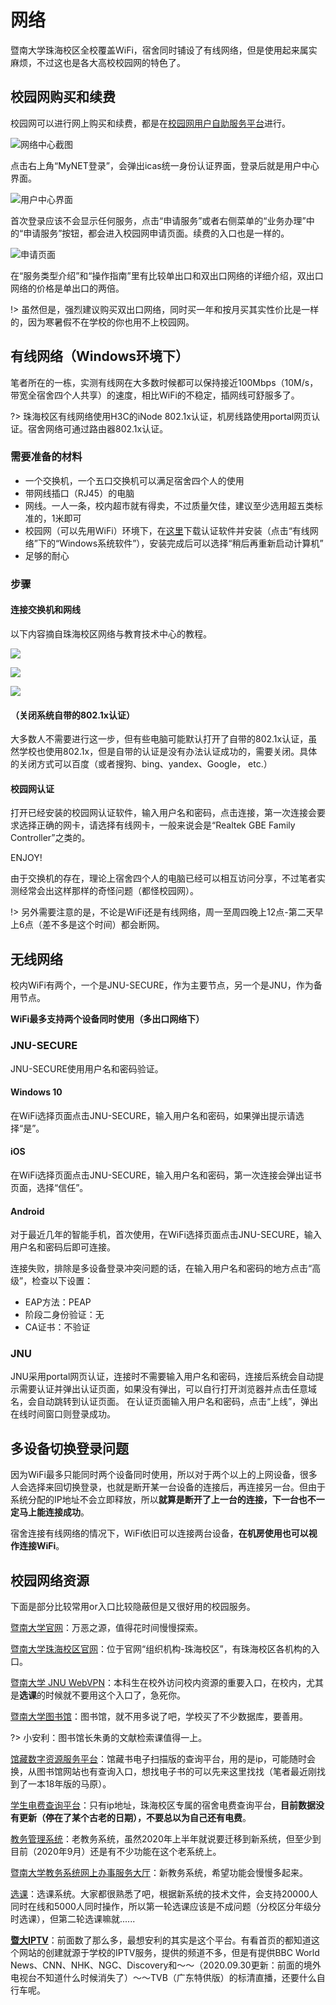 # 网络

暨南大学珠海校区全校覆盖WiFi，宿舍同时铺设了有线网络，但是使用起来属实麻烦，不过这也是各大高校校园网的特色了。

## 校园网购买和续费

校园网可以进行网上购买和续费，都是在[校园网用户自助服务平台](https://mynet.jnu.edu.cn)进行。

![网络中心截图](_media/MyNet_ScreenShot.jpg)

点击右上角“MyNET登录”，会弹出icas统一身份认证界面，登录后就是用户中心界面。

![用户中心界面](_media/MyNet_User_ScreenShot.jpg)

首次登录应该不会显示任何服务，点击“申请服务”或者右侧菜单的“业务办理”中的“申请服务”按钮，都会进入校园网申请页面。续费的入口也是一样的。

![申请页面](_media/MyNet_Apply_ScreenShot.jpg)

在“服务类型介绍”和“操作指南”里有比较单出口和双出口网络的详细介绍，双出口网络的价格是单出口的两倍。

!> 虽然但是，强烈建议购买双出口网络，同时买一年和按月买其实性价比是一样的，因为寒暑假不在学校的你也用不上校园网。

## 有线网络（Windows环境下）

笔者所在的一栋，实测有线网在大多数时候都可以保持接近100Mbps（10M/s，带宽全宿舍四个人共享）的速度，相比WiFi的不稳定，插网线可舒服多了。

?> 珠海校区有线网络使用H3C的iNode 802.1x认证，机房线路使用portal网页认证。宿舍网络可通过路由器802.1x认证。

### 需要准备的材料

- 一个交换机，一个五口交换机可以满足宿舍四个人的使用
- 带网线插口（RJ45）的电脑
- 网线。一人一条，校内超市就有得卖，不过质量欠佳，建议至少选用超五类标准的，1米即可
- 校园网（可以先用WiFi）环境下，在[这里](http://192.168.150.8)下载认证软件并安装（点击“有线网络”下的“Windows系统软件”），安装完成后可以选择“稍后再重新启动计算机”
- 足够的耐心

### 步骤

#### 连接交换机和网线

以下内容摘自珠海校区网络与教育技术中心的教程。

![](_media/NetworkGuide_1.jpg)

![](_media/NetworkGuide_2.jpg)

![](_media/NetworkGuide_3.jpg)

#### （关闭系统自带的802.1x认证）

大多数人不需要进行这一步，但有些电脑可能默认打开了自带的802.1x认证，虽然学校也使用802.1x，但是自带的认证是没有办法认证成功的，需要关闭。具体的关闭方式可以百度（或者搜狗、bing、yandex、Google， etc.）

#### 校园网认证

打开已经安装的校园网认证软件，输入用户名和密码，点击连接，第一次连接会要求选择正确的网卡，请选择有线网卡，一般来说会是“Realtek GBE Family Controller”之类的。

ENJOY!

由于交换机的存在，理论上宿舍四个人的电脑已经可以相互访问分享，不过笔者实测经常会出这样那样的奇怪问题（都怪校园网）。

!> 另外需要注意的是，不论是WiFi还是有线网络，周一至周四晚上12点-第二天早上6点（差不多是这个时间）都会断网。

## 无线网络

校内WiFi有两个，一个是JNU-SECURE，作为主要节点，另一个是JNU，作为备用节点。

**WiFi最多支持两个设备同时使用（多出口网络下）**

### JNU-SECURE
JNU-SECURE使用用户名和密码验证。
#### Windows 10
在WiFi选择页面点击JNU-SECURE，输入用户名和密码，如果弹出提示请选择“是”。
#### iOS
在WiFi选择页面点击JNU-SECURE，输入用户名和密码，第一次连接会弹出证书页面，选择“信任”。
#### Android
对于最近几年的智能手机，首次使用，在WiFi选择页面点击JNU-SECURE，输入用户名和密码后即可连接。

连接失败，排除是多设备登录冲突问题的话，在输入用户名和密码的地方点击“高级”，检查以下设置：
- EAP方法：PEAP
- 阶段二身份验证：无
- CA证书：不验证

### JNU
JNU采用portal网页认证，连接时不需要输入用户名和密码，连接后系统会自动提示需要认证并弹出认证页面，如果没有弹出，可以自行打开浏览器并点击任意域名，会自动跳转到认证页面。
在认证页面输入用户名和密码，点击“上线”，弹出在线时间窗口则登录成功。

## 多设备切换登录问题
因为WiFi最多只能同时两个设备同时使用，所以对于两个以上的上网设备，很多人会选择来回切换登录，也就是断开某一台设备的连接后，再连接另一台。但由于系统分配的IP地址不会立即释放，所以**就算是断开了上一台的连接，下一台也不一定马上能连接成功**。

宿舍连接有线网络的情况下，WiFi依旧可以连接两台设备，**在机房使用也可以视作连接WiFi**。

## 校园网络资源

下面是部分比较常用or入口比较隐蔽但是又很好用的校园服务。

[暨南大学官网](https://jnu.edu.cn)：万恶之源，值得花时间慢慢探索。

[暨南大学珠海校区官网](https://zh.jnu.edu.cn)：位于官网“组织机构-珠海校区”，有珠海校区各机构的入口。

[暨南大学 JNU WebVPN](https://webvpn.jnu.edu.cn/)：本科生在校外访问校内资源的重要入口，在校内，尤其是**选课**的时候就不要用这个入口了，急死你。

[暨南大学图书馆](https://lib.jnu.edu.cn/)：图书馆，就不用多说了吧，学校买了不少数据库，要善用。

?> 小安利：图书馆长朱勇的文献检索课值得一上。

[馆藏数字资源服务平台](http://202.116.13.24:9088/)：馆藏书电子扫描版的查询平台，用的是ip，可能随时会换，从图书馆网站也有查询入口，想找电子书的可以先来这里找找（笔者最近刚找到了一本18年版的马原）。

[学生电费查询平台](http://202.116.25.12/)：只有ip地址，珠海校区专属的宿舍电费查询平台，**目前数据没有更新（停在了某个古老的日期），不要总以为自己还有电费**。

[教务管理系统](http://jwxt.jnu.edu.cn/)：老教务系统，虽然2020年上半年就说要迁移到新系统，但至少到目前（2020年9月）还是有不少功能在这个老系统上。

[暨南大学教务系统网上办事服务大厅](https://jw.jnu.edu.cn/new/index.html)：新教务系统，希望功能会慢慢多起来。

[选课](https://jwxk.jnu.edu.cn/)：选课系统。大家都很熟悉了吧，根据新系统的技术文件，会支持20000人同时在线和5000人同时操作，所以第一轮选课应该是不成问题（分校区分年级分时选课），但第二轮选课嘛就......

[**暨大IPTV**](https://dtv.jnu.edu.cn/)：前面数了那么多，最想安利的其实是这个平台。有看首页的都知道这个网站的创建就源于学校的IPTV服务，提供的频道不多，但是有提供BBC World News、CNN、NHK、NGC、Discovery和～～（2020.09.30更新：前面的境外电视台不知道什么时候消失了）～～TVB（广东特供版）的标清直播，还要什么自行车呢。



